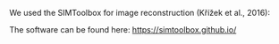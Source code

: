 We used the SIMToolbox for image reconstruction (Křížek et al., 2016):  

The software can be found here: https://simtoolbox.github.io/
